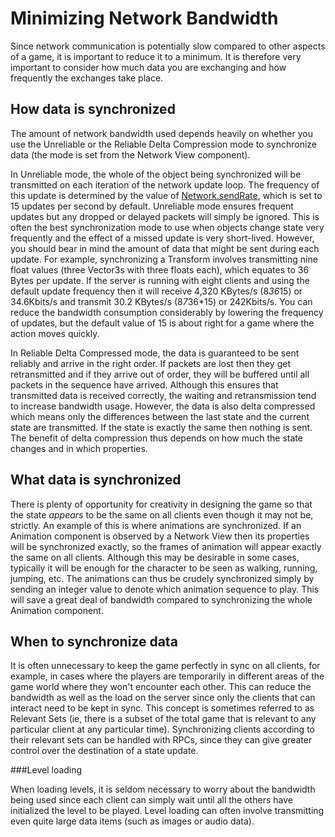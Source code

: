 Minimizing Network Bandwidth
============================


Since network communication is potentially slow compared to other aspects of a game, it is important to reduce it to a minimum. It is therefore very important to consider how much data you are exchanging and how frequently the exchanges take place.


How data is synchronized
------------------------


The amount of network bandwidth used depends heavily on whether you use the <span class=component>Unreliable</span> or the <span class=component>Reliable Delta Compression</span> mode to synchronize data (the mode is set from the Network View component).

In <span class=component>Unreliable</span> mode, the whole of the object being synchronized will be transmitted on each iteration of the network update loop. The frequency of this update is determined by the value of [Network.sendRate](scriptref:network-sendrate.html.html), which is set to 15 updates per second by default. <span class=component>Unreliable</span> mode ensures frequent updates but any dropped or delayed packets will simply be ignored. This is often the best synchronization mode to use when objects change state very frequently and the effect of a missed update is very short-lived. However, you should bear in mind the amount of data that might be sent during each update. For example, synchronizing a Transform involves transmitting nine float values (three Vector3s with three floats each), which equates to 36 Bytes per update. If the server is running with eight clients and using the default update frequency then it will receive  4,320 KBytes/s (8*36*15) or 34.6Kbits/s and transmit 30.2 KBytes/s (8*7*36*15) or 242Kbits/s. You can reduce the bandwidth consumption considerably by lowering the frequency of updates, but the default value of 15 is about right for a game where the action moves quickly.

In <span class=component>Reliable Delta Compressed</span> mode, the data is guaranteed to be sent reliably and arrive in the right order. If packets are lost then they get retransmitted and if they arrive out of order, they will be buffered until all packets in the sequence have arrived. Although this ensures that transmitted data is received correctly, the waiting and retransmission tend to increase bandwidth usage. However, the data is also delta compressed which means only the differences between the last state and the current state are transmitted. If the state is exactly the same then nothing is sent. The benefit of delta compression thus depends on how much the state changes and in which properties.


What data is synchronized
-------------------------


There is plenty of opportunity for creativity in designing the game so that the state _appears_ to be the same on all clients even though it may not be, strictly. An example of this is where animations are synchronized. If an Animation component is observed by a Network View then its properties will be synchronized exactly, so the frames of animation will appear exactly the same on all clients. Although this may be desirable in some cases, typically it will be enough for the character to be seen as walking, running, jumping, etc. The animations can thus be crudely synchronized simply by sending an integer value to denote which animation sequence to play. This will save a great deal of bandwidth compared to synchronizing the whole Animation component.


When to synchronize data
------------------------


It is often unnecessary to keep the game perfectly in sync on all clients, for example, in cases where the players are temporarily in different areas of the game world where they won't encounter each other. This can reduce the bandwidth as well as the load on the server since only the clients that can interact need to be kept in sync. This concept is sometimes referred to as <span class=keyword>Relevant Sets</span> (ie, there is a subset of the total game that is relevant to any particular client at any particular time). Synchronizing clients according to their relevant sets can be handled with RPCs, since they can give greater control over the destination of a state update.


###Level loading

When loading levels, it is seldom necessary to worry about the bandwidth being used since each client can simply wait until all the others have initialized the level to be played. Level loading can often involve transmitting even quite large data items (such as images or audio data).
